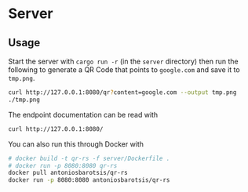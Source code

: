 # Server

## Usage

Start the server with `cargo run -r` (in the `server` directory) then run the following to generate
a QR Code that points to `google.com` and save it to `tmp.png`. 

```sh
curl http://127.0.0.1:8080/qr?content=google.com --output tmp.png
./tmp.png
```

The endpoint documentation can be read with

```sh
curl http://127.0.0.1:8080/
```

You can also run this through Docker with

```sh
# docker build -t qr-rs -f server/Dockerfile .
# docker run -p 8080:8080 qr-rs
docker pull antoniosbarotsis/qr-rs
docker run -p 8080:8080 antoniosbarotsis/qr-rs
```
